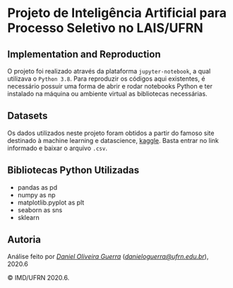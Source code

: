 # Projeto de Inteligência Artificial para Processo Seletivo no LAIS/UFRN


## Implementation and Reproduction

O projeto foi realizado através da plataforma `jupyter-notebook`, a qual utilizava o `Python 3.8`.
Para reproduzir os códigos aqui existentes, é necessário possuir uma forma de abrir e rodar
notebooks Python e ter instalado na máquina ou ambiente virtual as bibliotecas
necessárias.

## Datasets

Os dados utilizados neste projeto foram obtidos a partir do famoso site
destinado à machine learning e datascience, [kaggle](https://www.kaggle.com/andrewmvd/fetal-health-classification).
Basta entrar no link informado e baixar o arquivo `.csv`.

## Bibliotecas Python Utilizadas

  - pandas as pd
  - numpy as np
  - matplotlib.pyplot as plt
  - seaborn as sns
  - sklearn

## Autoria

Análise feito por [_Daniel Oliveira Guerra_](https://github.com/Codigos-de-Guerra) (*danieloguerra@ufrn.edu.br*), 2020.6

&copy; IMD/UFRN 2020.6.

